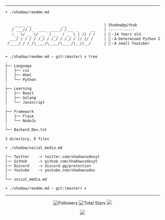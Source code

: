 -----

```
➜ ./shadow/readme.md
```
```md

    _____ __              __                 | Shadow@github
   / ___// /_  ____ _____/ /___ _      __    | ------------
   \__ \/ __ \/ __ `/ __  / __ \ | /| / /    | 📝・14 Years old.
  ___/ / / / / /_/ / /_/ / /_/ / |/ |/ /     | 🐍・A Determined Python Developer
 /____/_/ /_/\__,_/\__,_/\____/|__/|__/      | 🎥・A small Youtuber
 

➜ ./shadow/readme.md ~ git:(master) ✗ tree
.
├── Language
│   ├── css
│   ├── Html
│   └── Python
|
├── Learning
│   ├── React
│   ├── Golang
│   └── Javascript
|
├── Framework
│   ├── Flask
│   └── NodeJs
|
└── Backend_Dev.txt
 
3 directory, 8 files

➜ ./shadow/social_media.md

│── Twitter    -> twitter.com/shadowcodesyt
│── GitHub     -> github.com/shadowcodesyt
│── Discord    -> discord.gg/protection
│── Youtube    -> youtube.com/shadowcodes
│
└── social_media.md

➜ ./shadow/readme.md ~ git:(master) ✗ 
```

-----

<p align="center">
  <img alt="Followers" src="https://img.shields.io/github/followers/shadowcodesyt?style=social">
  <img alt="Total Stars" src="https://img.shields.io/github/stars/shadowcodesyt?style=social">
  <img src="https://komarev.com/ghpvc/?username=shadowcodesyt&color=blue">
</p>
<center>
<a href="https://top.gg/bot/600325534332747792">
  <img src="https://top.gg/api/widget/600325534332747792.svg">
</a>
</center>
